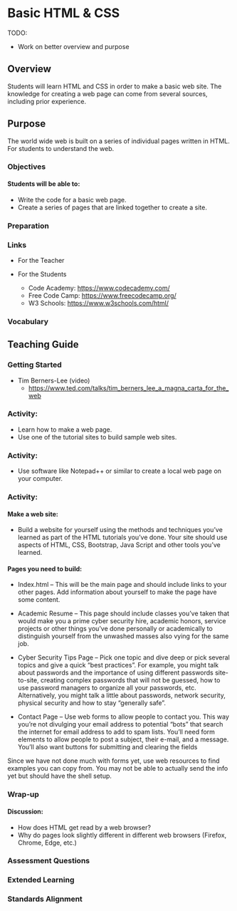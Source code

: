 # Basic HTML & CSS

TODO:
- Work on better overview and purpose

## Overview
Students will learn HTML and CSS in order to make a basic web site. The knowledge for creating a web page can come from several sources, including prior experience.

## Purpose
The world wide web is built on a series of individual pages written in HTML.  For students to understand the web.

### Objectives
#### Students will be able to:
- Write the code for a basic web page.
- Create a series of pages that are linked together to create a site.

### Preparation

### Links
- For the Teacher

- For the Students
	- Code Academy: https://www.codecademy.com/
	- Free Code Camp: https://www.freecodecamp.org/
	- W3 Schools: https://www.w3schools.com/html/

### Vocabulary

## Teaching Guide
### Getting Started
- Tim Berners-Lee (video)
	- https://www.ted.com/talks/tim_berners_lee_a_magna_carta_for_the_web

### Activity:
- Learn how to make a web page.  
- Use one of the tutorial sites to build sample web sites.

### Activity:
- Use software like Notepad++ or similar to create a local web page on your computer.

### Activity:
#### Make a web site:
- Build a website for yourself using the methods and techniques you’ve learned as part of the HTML tutorials you’ve done.  Your site should use aspects of HTML, CSS, Bootstrap, Java Script and other tools you’ve learned.
#### Pages you need to build:
- Index.html – This will be the main page and should include links to your other pages.  Add information about yourself to make the page have some content.

- Academic Resume – This page should include classes you’ve taken that would make you a prime cyber security hire, academic honors, service projects or other things you’ve done personally or academically to distinguish yourself from the unwashed masses also vying for the same job.

- Cyber Security Tips Page – Pick one topic and dive deep or pick several topics and give a quick “best practices”.  For example, you might talk about passwords and the importance of using different passwords site-to-site, creating complex passwords that will not be guessed, how to use password managers to organize all your passwords, etc.  Alternatively, you might talk a little about passwords, network security, physical security and how to stay “generally safe”.

- Contact Page – Use web forms to allow people to contact you.  This way you’re not divulging your email address to potential “bots” that search the internet for email address to add to spam lists.  You’ll need form elements to allow people to post a subject, their e-mail, and a message.  You’ll also want buttons for submitting and clearing the fields

Since we have not done much with forms yet, use web resources to find examples you can copy from.  You may not be able to actually send the info yet but should have the shell setup.

### Wrap-up
#### Discussion:
- How does HTML get read by a web browser?
- Why do pages look slightly different in different web browsers (Firefox, Chrome, Edge, etc.)

### Assessment Questions

### Extended Learning

### Standards Alignment
